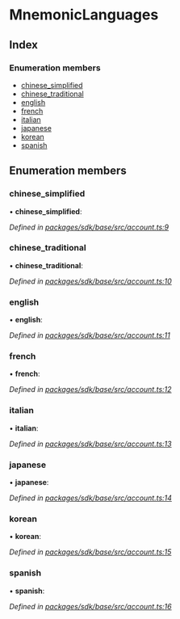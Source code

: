 # MnemonicLanguages

## Index

### Enumeration members

* [chinese\_simplified]()
* [chinese\_traditional]()
* [english]()
* [french]()
* [italian]()
* [japanese]()
* [korean]()
* [spanish]()

## Enumeration members

### chinese\_simplified

• **chinese\_simplified**:

_Defined in_ [_packages/sdk/base/src/account.ts:9_](https://github.com/celo-org/celo-monorepo/blob/master/packages/sdk/base/src/account.ts#L9)

### chinese\_traditional

• **chinese\_traditional**:

_Defined in_ [_packages/sdk/base/src/account.ts:10_](https://github.com/celo-org/celo-monorepo/blob/master/packages/sdk/base/src/account.ts#L10)

### english

• **english**:

_Defined in_ [_packages/sdk/base/src/account.ts:11_](https://github.com/celo-org/celo-monorepo/blob/master/packages/sdk/base/src/account.ts#L11)

### french

• **french**:

_Defined in_ [_packages/sdk/base/src/account.ts:12_](https://github.com/celo-org/celo-monorepo/blob/master/packages/sdk/base/src/account.ts#L12)

### italian

• **italian**:

_Defined in_ [_packages/sdk/base/src/account.ts:13_](https://github.com/celo-org/celo-monorepo/blob/master/packages/sdk/base/src/account.ts#L13)

### japanese

• **japanese**:

_Defined in_ [_packages/sdk/base/src/account.ts:14_](https://github.com/celo-org/celo-monorepo/blob/master/packages/sdk/base/src/account.ts#L14)

### korean

• **korean**:

_Defined in_ [_packages/sdk/base/src/account.ts:15_](https://github.com/celo-org/celo-monorepo/blob/master/packages/sdk/base/src/account.ts#L15)

### spanish

• **spanish**:

_Defined in_ [_packages/sdk/base/src/account.ts:16_](https://github.com/celo-org/celo-monorepo/blob/master/packages/sdk/base/src/account.ts#L16)

